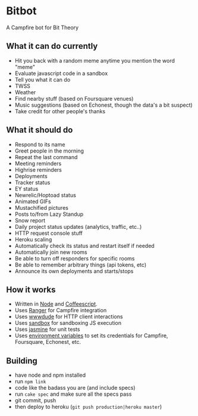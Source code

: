 # Bitbot

A Campfire bot for Bit Theory

## What it can do currently
* Hit you back with a random meme anytime you mention the word "meme"
* Evaluate javascript code in a sandbox
* Tell you what it can do
* TWSS
* Weather
* Find nearby stuff (based on Foursquare venues)
* Music suggestions (based on Echonest, though the data's a bit suspect)
* Take credit for other people's thanks

## What it should do
* Respond to its name
* Greet people in the morning
* Repeat the last command
* Meeting reminders
* Highrise reminders
* Deployments
* Tracker status
* EY status
* Newrelic/Hoptoad status
* Animated GIFs
* Mustachified pictures
* Posts to/from Lazy Standup
* Snow report
* Daily project status updates (analytics, traffic, etc..)
* HTTP request console stuff
* Heroku scaling
* Automatically check its status and restart itself if needed
* Automatically join new rooms
* Be able to turn off responders for specific rooms
* Be able to remember arbitrary things (api tokens, etc)
* Announce its own deployments and starts/stops

## How it works
* Written in [Node](nodejs.org) and [Coffeescript](http://jashkenas.github.com/coffee-script/).
* Uses [Ranger](https://github.com/mrduncan/ranger) for Campfire integration
* Uses [wwwdude](https://github.com/pfleidi/node-wwwdude) for HTTP client interactions
* Uses [sandbox](http://gf3.github.com/sandbox/) for sandboxing JS execution
* Uses [jasmine](http://pivotal.github.com/jasmine) for unit tests
* Uses [environment variables](http://devcenter.heroku.com/articles/config-vars) to set its credentials for Campfire, Foursquare, Echonest, etc.

## Building
* have node and npm installed
* run `npm link`
* code like the badass you are (and include specs)
* run `cake spec` and make sure all the specs pass
* git commit, push
* then deploy to heroku (`git push production|heroku master`)
